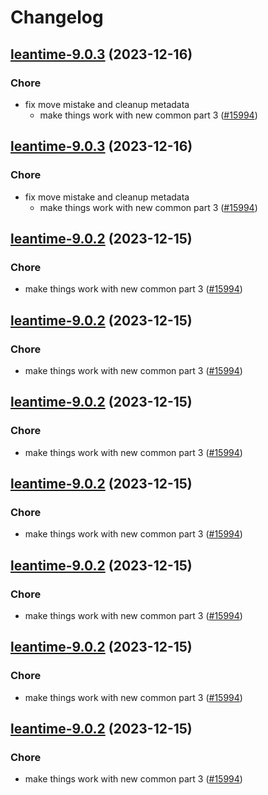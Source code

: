 # Changelog



## [leantime-9.0.3](https://github.com/truecharts/charts/compare/leantime-8.0.3...leantime-9.0.3) (2023-12-16)

### Chore

- fix move mistake and cleanup metadata
  - make things work with new common part 3 ([#15994](https://github.com/truecharts/charts/issues/15994))
  
  


## [leantime-9.0.3](https://github.com/truecharts/charts/compare/leantime-8.0.3...leantime-9.0.3) (2023-12-16)

### Chore

- fix move mistake and cleanup metadata
  - make things work with new common part 3 ([#15994](https://github.com/truecharts/charts/issues/15994))
  
  


## [leantime-9.0.2](https://github.com/truecharts/charts/compare/leantime-8.0.3...leantime-9.0.2) (2023-12-15)

### Chore

- make things work with new common part 3 ([#15994](https://github.com/truecharts/charts/issues/15994))
  
  


## [leantime-9.0.2](https://github.com/truecharts/charts/compare/leantime-8.0.3...leantime-9.0.2) (2023-12-15)

### Chore

- make things work with new common part 3 ([#15994](https://github.com/truecharts/charts/issues/15994))
  
  


## [leantime-9.0.2](https://github.com/truecharts/charts/compare/leantime-8.0.3...leantime-9.0.2) (2023-12-15)

### Chore

- make things work with new common part 3 ([#15994](https://github.com/truecharts/charts/issues/15994))
  
  


## [leantime-9.0.2](https://github.com/truecharts/charts/compare/leantime-8.0.3...leantime-9.0.2) (2023-12-15)

### Chore

- make things work with new common part 3 ([#15994](https://github.com/truecharts/charts/issues/15994))
  
  


## [leantime-9.0.2](https://github.com/truecharts/charts/compare/leantime-8.0.3...leantime-9.0.2) (2023-12-15)

### Chore

- make things work with new common part 3 ([#15994](https://github.com/truecharts/charts/issues/15994))
  
  


## [leantime-9.0.2](https://github.com/truecharts/charts/compare/leantime-8.0.3...leantime-9.0.2) (2023-12-15)

### Chore

- make things work with new common part 3 ([#15994](https://github.com/truecharts/charts/issues/15994))
  
  


## [leantime-9.0.2](https://github.com/truecharts/charts/compare/leantime-8.0.3...leantime-9.0.2) (2023-12-15)

### Chore

- make things work with new common part 3 ([#15994](https://github.com/truecharts/charts/issues/15994))
  
  